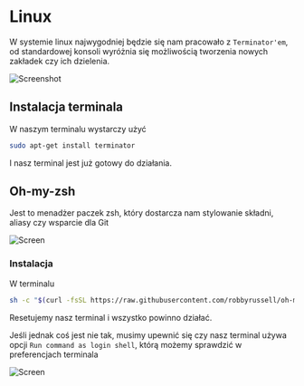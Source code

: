 # Linux

W systemie linux najwygodniej będzie się nam pracowało z `Terminator'em`, od standardowej konsoli wyróżnia się możliwością tworzenia nowych zakładek czy ich dzielenia.

![Screenshot](http://2.bp.blogspot.com/-DYWH3IZubRI/TrmFBPxmyEI/AAAAAAAAAAA/nBGoP3U3ae4/s320/terminator-mad.png)

## Instalacja terminala
  W naszym terminalu wystarczy użyć
  ```bash
sudo apt-get install terminator
  ```
  I nasz terminal jest już gotowy do działania.


## Oh-my-zsh

Jest to menadżer paczek zsh, który dostarcza nam stylowanie składni, aliasy czy wsparcie dla Git

![Screen](https://cloud.githubusercontent.com/assets/2618447/6316862/70f58fb6-ba03-11e4-82c9-c083bf9a6574.png)

### Instalacja

W terminalu

```bash
sh -c "$(curl -fsSL https://raw.githubusercontent.com/robbyrussell/oh-my-zsh/master/tools/install.sh)"
```
Resetujemy nasz terminal i wszystko powinno działać.

Jeśli jednak coś jest nie tak, musimy upewnić się czy nasz terminal używa opcji ``Run command as login shell``, którą możemy sprawdzić w preferencjach terminala

![Screen](https://image.ibb.co/hs8NKQ/Screenshot_from_2017_09_26_23_59_21.png)
